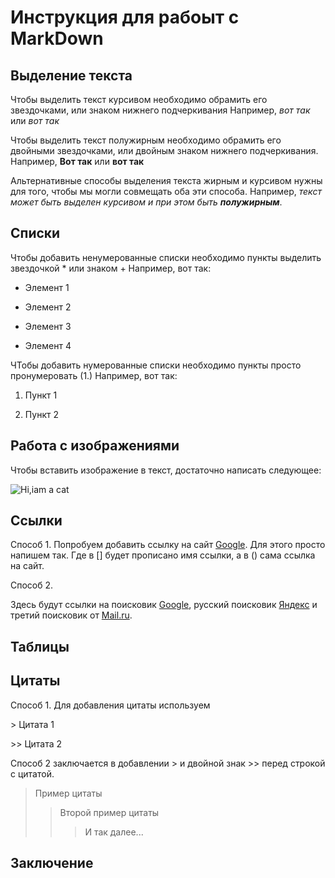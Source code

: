 # Инструкция для рабоыт с MarkDown



## Выделение текста
Чтобы выделить текст курсивом необходимо обрамить его звездочками, или знаком нижнего подчеркивания Например, *вот так* или _вот так_

Чтобы выделить текст полужирным необходимо обрамить его двойными звездочками, или двойным знаком нижнего подчеркивания. Например, **Вот так** или __вот так__

Альтернативные способы выделения текста жирным и курсивом нужны для того, чтобы мы могли совмещать оба эти способа. Например, _текст может быть выделен курсивом и при этом быть **полужирным**_.


## Списки
Чтобы добавить ненумерованные списки необходимо пункты выделить звездочкой * или знаком +
Например, вот так:

* Элемент 1

* Элемент 2

* Элемент 3

+ Элемент 4

ЧТобы добавить нумерованные списки необходимо пункты просто пронумеровать (1.)
Например, вот так:

1. Пункт 1

2. Пункт 2



## Работа с изображениями
Чтобы вставить изображение в текст, достаточно написать следующее:

![Hi,iam a cat](teftelka.jpg)



## Ссылки
 
Способ 1. Попробуем добавить ссылку на сайт  [Google](https://google.com). Для этого просто напишем так. Где в [] будет прописано имя ссылки, а в () сама ссылка на сайт.

Способ 2. 

Здесь будут ссылки на поисковик [Google][1], русский поисковик
[Яндекс][2] и третий поисковик от [Mail.ru][3].

[1]: http://google.com/        "Google"
[2]: http://yandex.ru/  "Яндекс"
[3]: http://mail.ru/    "mail.ru"


## Таблицы

## Цитаты

Способ 1. Для добавления цитаты используем 

&gt; Цитата 1

&gt;&gt; Цитата 2
  
  Способ 2 заключается в добавлении > и двойной знак >> перед строкой с цитатой. 

  > Пример цитаты
  >> Второй пример цитаты
  >>> И так далее...

## Заключение